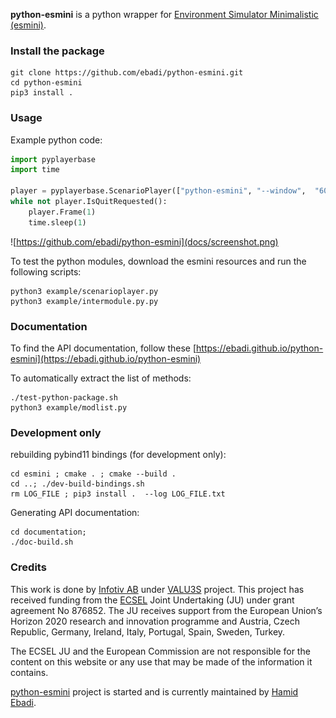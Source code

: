 **python-esmini** is a python wrapper for [Environment Simulator Minimalistic (esmini)](https://github.com/esmini/esmini).
### Install the package
```
git clone https://github.com/ebadi/python-esmini.git
cd python-esmini
pip3 install .
```

### Usage
Example python code:
```python
import pyplayerbase
import time

player = pyplayerbase.ScenarioPlayer(["python-esmini", "--window",  "60", "60", "800", "400",  "--osc", "./esmini/resources/xosc/cut-in.xosc"])
while not player.IsQuitRequested():
    player.Frame(1)
    time.sleep(1)
```

![https://github.com/ebadi/python-esmini](docs/screenshot.png)

To test the python modules, download the esmini resources and run the following scripts:
```shell
python3 example/scenarioplayer.py
python3 example/intermodule.py.py
```

### Documentation
To find the API documentation, follow these [https://ebadi.github.io/python-esmini](https://ebadi.github.io/python-esmini)

To automatically extract the list of methods:
```shell
./test-python-package.sh
python3 example/modlist.py
```


### Development only 
rebuilding pybind11 bindings (for development only): 
```shell
cd esmini ; cmake . ; cmake --build . 
cd ..; ./dev-build-bindings.sh
rm LOG_FILE ; pip3 install .  --log LOG_FILE.txt
```

Generating API documentation:
```shell
cd documentation; 
./doc-build.sh
```
 
### Credits
This work is done by [Infotiv AB](https://www.infotiv.se) under [VALU3S](https://valu3s.eu) project. This project has received funding from the [ECSEL](https://www.ecsel.eu) Joint Undertaking (JU) under grant agreement No 876852. The JU receives support from the European Union’s Horizon 2020 research and innovation programme and Austria, Czech Republic, Germany, Ireland, Italy, Portugal, Spain, Sweden, Turkey.

The ECSEL JU and the European Commission are not responsible for the content on this website or any use that may be made of the information it contains.

[python-esmini](https://github.com/ebadi/esmini-pybind11) project is started and is currently maintained by [Hamid Ebadi](https://github.com/ebadi).
